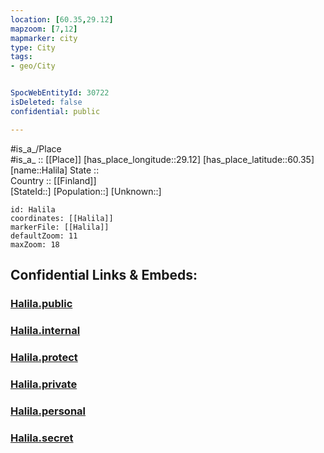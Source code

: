 ```yaml
---
location: [60.35,29.12] 
mapzoom: [7,12] 
mapmarker: city 
type: City
tags:
- geo/City


SpocWebEntityId: 30722
isDeleted: false
confidential: public

---
```

#is_a_/Place  
#is_a_ :: [[Place]] 
[has_place_longitude::29.12] 
[has_place_latitude::60.35] 
[name::Halila] 
State ::  
Country :: [[Finland]]  
[StateId::] 
[Population::] 
[Unknown::] 


```leaflet
id: Halila
coordinates: [[Halila]] 
markerFile: [[Halila]] 
defaultZoom: 11 
maxZoom: 18
```


## Confidential Links & Embeds: 

### [Halila.public](/_public/\Earth\Continent\Europe\Europe~East\Russia\Russia~NorthWest\Leningrad_Oblast\CityHalila.public.md) 

### [Halila.internal](/_internal/\Earth\Continent\Europe\Europe~East\Russia\Russia~NorthWest\Leningrad_Oblast\CityHalila.internal.md) 

### [Halila.protect](/_protect/\Earth\Continent\Europe\Europe~East\Russia\Russia~NorthWest\Leningrad_Oblast\CityHalila.protect.md) 

### [Halila.private](/_private/\Earth\Continent\Europe\Europe~East\Russia\Russia~NorthWest\Leningrad_Oblast\CityHalila.private.md) 

### [Halila.personal](/_personal/\Earth\Continent\Europe\Europe~East\Russia\Russia~NorthWest\Leningrad_Oblast\CityHalila.personal.md) 

### [Halila.secret](/_secret/\Earth\Continent\Europe\Europe~East\Russia\Russia~NorthWest\Leningrad_Oblast\CityHalila.secret.md)

